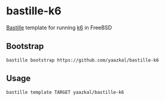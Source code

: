 # bastille-k6
[Bastille](https://github.com/bastillebsd/bastille) template for running [k6](https://github.com/loadimpact/k6) in FreeBSD

## Bootstrap

```shell
bastille bootstrap https://github.com/yaazkal/bastille-k6
```

## Usage

```shell
bastille template TARGET yaazkal/bastille-k6
```
